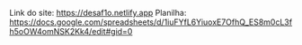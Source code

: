Link do site: https://desaf1o.netlify.app
Planilha: https://docs.google.com/spreadsheets/d/1iuFYfL6YiuoxE7OfhQ_ES8m0cL3fh5oOW4omNSK2Kk4/edit#gid=0
